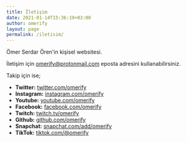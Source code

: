 ```yaml
---
title: İletişim
date: 2021-01-14T15:36:19+03:00
author: omerify
layout: page
permalink: /iletisim/
---
```


Ömer Serdar Ören'in kişisel websitesi.

İletişim için <omerify@protonmail.com> eposta adresini kullanabilirsiniz.

Takip için ise;

<ul>
  <li>
    <strong>Twitter:</strong> <a href="https://twitter.com/omerify" rel="me" target="_blank">twitter.com/omerify</a>
  </li>
  <li>
    <strong>Instagram:</strong> <a href="https://www.instagram.com/omerify" rel="me" target="_blank">instagram.com/omerify</a>
  </li>
  <li>
    <strong>Youtube:</strong> <a href="https://www.youtube.com/omerify" rel="me"  target="_blank">youtube.com/omerify</a>
  </li>
  <li>
    <strong>Facebook:</strong> <a href="https://www.facebook.com/omerify" rel="me" target="_blank">facebook.com/omerify</a>
  </li>
  <li>
    <strong>Twitch:</strong> <a href="https://twitch.tv/omerify" rel="me" target="_blank">twitch.tv/omerify</a>
  </li>
  <li>
    <strong>Github:</strong> <a href="https://github.com/omerify" rel="me" target="_blank">github.com/omerify</a>
  </li>
  <li>
    <strong>Snapchat:</strong> <a href="https://www.snapchat.com/add/omerify" rel="me" target="_blank">snapchat.com/add/omerify</a>
  </li>
  <li>
    <strong>TikTok:</strong> <a href="https://www.tiktok.com/@omerify" rel="me" target="_blank">tiktok.com/@omerify</a>
  </li>
</ul>
